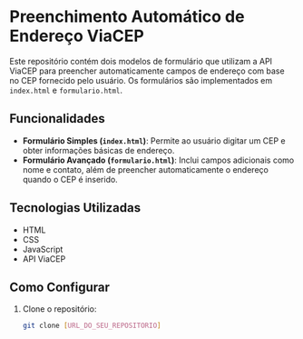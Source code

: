 # Preenchimento Automático de Endereço ViaCEP

Este repositório contém dois modelos de formulário que utilizam a API ViaCEP para preencher automaticamente campos de endereço com base no CEP fornecido pelo usuário. Os formulários são implementados em `index.html` e `formulario.html`.

## Funcionalidades

- **Formulário Simples (`index.html`)**: Permite ao usuário digitar um CEP e obter informações básicas de endereço.
- **Formulário Avançado (`formulario.html`)**: Inclui campos adicionais como nome e contato, além de preencher automaticamente o endereço quando o CEP é inserido.

## Tecnologias Utilizadas

- HTML
- CSS
- JavaScript
- API ViaCEP

## Como Configurar

1. Clone o repositório:
   ```bash
   git clone [URL_DO_SEU_REPOSITORIO]
